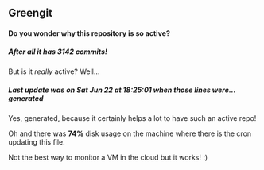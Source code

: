 ## Greengit

#### Do you wonder why this repository is so active?

##### After all it has 3142 commits!

But is it *really* active? Well...

##### Last update was on Sat Jun 22 at 18:25:01 when those lines were... generated

Yes, generated, because it certainly helps a lot to have such an active repo!

Oh and there was **74%** disk usage on the machine
where there is the cron updating this file.

Not the best way to monitor a VM in the cloud but it works! :)
